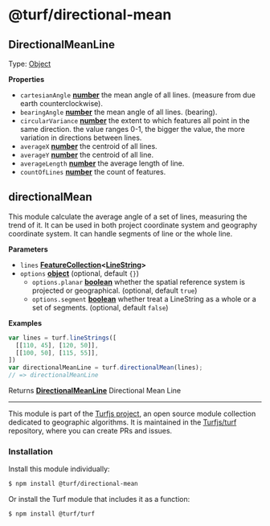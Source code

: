 # @turf/directional-mean

<!-- Generated by documentation.js. Update this documentation by updating the source code. -->

## DirectionalMeanLine

Type: [Object](https://developer.mozilla.org/docs/Web/JavaScript/Reference/Global_Objects/Object)

**Properties**

-   `cartesianAngle` **[number](https://developer.mozilla.org/docs/Web/JavaScript/Reference/Global_Objects/Number)** the mean angle of all lines. (measure from due earth counterclockwise).
-   `bearingAngle` **[number](https://developer.mozilla.org/docs/Web/JavaScript/Reference/Global_Objects/Number)** the mean angle of all lines. (bearing).
-   `circularVariance` **[number](https://developer.mozilla.org/docs/Web/JavaScript/Reference/Global_Objects/Number)** the extent to which features all point in the same direction.
     the value ranges 0-1, the bigger the value, the more variation in directions between lines.
-   `averageX` **[number](https://developer.mozilla.org/docs/Web/JavaScript/Reference/Global_Objects/Number)** the centroid of all lines.
-   `averageY` **[number](https://developer.mozilla.org/docs/Web/JavaScript/Reference/Global_Objects/Number)** the centroid of all line.
-   `averageLength` **[number](https://developer.mozilla.org/docs/Web/JavaScript/Reference/Global_Objects/Number)** the average length of line.
-   `countOfLines` **[number](https://developer.mozilla.org/docs/Web/JavaScript/Reference/Global_Objects/Number)** the count of features.

## directionalMean

This module calculate the average angle of a set of lines, measuring the trend of it.
It can be used in both project coordinate system and geography coordinate system.
It can handle segments of line or the whole line.

**Parameters**

-   `lines` **[FeatureCollection](https://tools.ietf.org/html/rfc7946#section-3.3)&lt;[LineString](https://tools.ietf.org/html/rfc7946#section-3.1.4)>** 
-   `options` **[object](https://developer.mozilla.org/docs/Web/JavaScript/Reference/Global_Objects/Object)**  (optional, default `{}`)
    -   `options.planar` **[boolean](https://developer.mozilla.org/docs/Web/JavaScript/Reference/Global_Objects/Boolean)** whether the spatial reference system is projected or geographical. (optional, default `true`)
    -   `options.segment` **[boolean](https://developer.mozilla.org/docs/Web/JavaScript/Reference/Global_Objects/Boolean)** whether treat a LineString as a whole or a set of segments. (optional, default `false`)

**Examples**

```javascript
var lines = turf.lineStrings([
  [[110, 45], [120, 50]],
  [[100, 50], [115, 55]],
])
var directionalMeanLine = turf.directionalMean(lines);
// => directionalMeanLine
```

Returns **[DirectionalMeanLine](#directionalmeanline)** Directional Mean Line

<!-- This file is automatically generated. Please don't edit it directly:
if you find an error, edit the source file (likely index.js), and re-run
./scripts/generate-readmes in the turf project. -->

---

This module is part of the [Turfjs project](http://turfjs.org/), an open source
module collection dedicated to geographic algorithms. It is maintained in the
[Turfjs/turf](https://github.com/Turfjs/turf) repository, where you can create
PRs and issues.

### Installation

Install this module individually:

```sh
$ npm install @turf/directional-mean
```

Or install the Turf module that includes it as a function:

```sh
$ npm install @turf/turf
```
